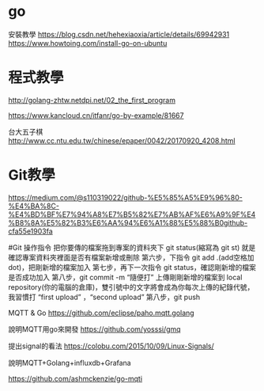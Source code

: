 # go
安裝教學
https://blog.csdn.net/hehexiaoxia/article/details/69942931
https://www.howtoing.com/install-go-on-ubuntu


# 程式教學
http://golang-zhtw.netdpi.net/02_the_first_program

https://www.kancloud.cn/itfanr/go-by-example/81667

台大五子棋
http://www.cc.ntu.edu.tw/chinese/epaper/0042/20170920_4208.html


# Git教學
https://medium.com/@s110319022/github-%E5%85%A5%E9%96%80-%E4%BA%8C-%E4%BD%BF%E7%94%A8%E7%B5%82%E7%AB%AF%E6%A9%9F%E4%B8%8A%E5%82%B3%E6%AA%94%E6%A1%88%E5%88%B0github-cfa55e1903fa

#Git 操作指令
把你要傳的檔案拖到專案的資料夾下
git status(縮寫為 git st) 就是確認專案資料夾裡面是否有檔案新增或刪除
第六步，下指令 git add .(add空格加dot)，把剛新增的檔案加入
第七步，再下一次指令 git status，確認剛新增的檔案是否成功加入
第八步，git commit -m “隨便打”
上傳剛剛新增的檔案到 local repository(你的電腦的倉庫)，雙引號中的文字將會成為你每次上傳的紀錄代號，我習慣打 “first upload” ，“second upload” 
第八步，git push


MQTT & Go
https://github.com/eclipse/paho.mqtt.golang


說明MQTT用go來開發
https://github.com/yosssi/gmq

提出signal的看法
https://colobu.com/2015/10/09/Linux-Signals/

說明MQTT+Golang+influxdb+Grafana

https://github.com/ashmckenzie/go-mqti

